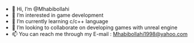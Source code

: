 - 👋 Hi, I’m @Mhabibollahi
- 👀 I’m interested in game development
- 🌱 I’m currently learning c/c++ language
- 💞️ I’m looking to collaborate on developing games with unreal engine
- 📫 You can reach me through my E-mail : Mhabibollahi1998@yahoo.com

<!---
Mhabibollahi/Mhabibollahi is a ✨ special ✨ repository because its `README.md` (this file) appears on your GitHub profile.
You can click the Preview link to take a look at your changes.
--->
